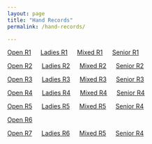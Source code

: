 ```yaml
---
layout: page
title: "Hand Records"
permalink: /hand-records/

---
```


[Open R1](./hand-records/open_r1.pdf) &emsp; [Ladies R1](./hand-records/ladies_r1.pdf) &emsp; [Mixed R1](./hand-records/mixed_r1.pdf) &emsp; [Senior R1](./hand-records/senior_r1.pdf)

[Open R2](./hand-records/open_r2.pdf) &emsp; [Ladies R2](./hand-records/ladies_r2.pdf) &emsp; [Mixed R2](./hand-records/mixed_r2.pdf) &emsp; [Senior R2](./hand-records/senior_r2.pdf)

[Open R3](./hand-records/open_r3.pdf) &emsp; [Ladies R3](./hand-records/ladies_r3.pdf) &emsp; [Mixed R3](./hand-records/mixed_r3.pdf) &emsp; [Senior R3](./hand-records/senior_r3.pdf)

[Open R4](./hand-records/open_r4.pdf) &emsp; [Ladies R4](./hand-records/ladies_r4.pdf) &emsp; [Mixed R4](./hand-records/mixed_r4.pdf) &emsp; [Senior R4](./hand-records/senior_r4.pdf)

[Open R5](./hand-records/open_r5.pdf) &emsp; [Ladies R5](./hand-records/ladies_r5.pdf) &emsp; [Mixed R5](./hand-records/mixed_r5.pdf) &emsp; [Senior R4](./hand-records/senior_r5.pdf)

[Open R6](./hand-records/open_r6.pdf) &emsp; 

[Open R7](./hand-records/open_r7.pdf) &emsp; [Ladies R6](./hand-records/ladies_r6.pdf) &emsp; [Mixed R5](./hand-records/mixed_r6.pdf) &emsp; [Senior R4](./hand-records/senior_r6.pdf)
